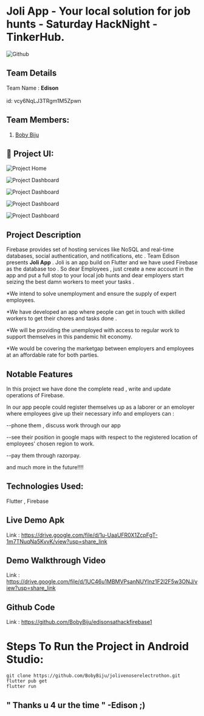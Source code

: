 # Joli App - Your local solution for job hunts - Saturday HackNight - TinkerHub.

![Github](https://user-images.githubusercontent.com/64391274/206931805-33d163dc-b609-4d14-8302-e863cd0c40ee.png)


## Team Details

Team Name : <b>Edison</b> <br></br>id: vcy6NqLJ3TRgm1M5Zpwn


## Team Members:

1. [Boby Biju](https://github.com/BobyBiju)  


## 🔧 Project UI:

![Project Home](https://github.com/BobyBiju/edisonsathackfirebase/blob/main/VideoCapture_20221217-204232.jpg)


![Project Dashboard](https://github.com/BobyBiju/edisonsathackfirebase/blob/main/VideoCapture_20221217-204241.jpg)


![Project Dashboard](https://github.com/BobyBiju/edisonsathackfirebase/blob/main/VideoCapture_20221217-204251.jpg)


![Project Dashboard](https://github.com/BobyBiju/edisonsathackfirebase/blob/main/VideoCapture_20221217-204301.jpg)


![Project Dashboard](https://github.com/BobyBiju/edisonsathackfirebase/blob/main/VideoCapture_20221217-204310.jpg)


## Project Description

Firebase provides set of hosting services like NoSQL and real-time databases, social authentication, and notifications, etc . Team Edison presents <b>Joli App</b> . Joli is an app build on Flutter and we have used Firebase as the database too . So dear Employees , just create a new account in the app and put a full stop to your local job hunts and dear employers start seizing the best damn workers to meet your tasks .

*We intend to solve unemployment and ensure the supply of expert employees.

*We have developed an app where people can get in touch with skilled workers to get their chores and tasks done .

*We will be providing the unemployed with access to regular work to support themselves in this pandemic hit economy.

*We would be covering the marketgap between employers and employees at an affordable rate for both parties.



## Notable Features

In this project we have done the complete read , write and update operations of Firebase.

In our app people could register themselves up as a laborer or an emoloyer where employees give up their necessary info and employers can :
 
 --phone them , discuss work through our app
  
 --see their position in google maps with respect to the registered location of employees' chosen region to work.
  
 --pay them through razorpay.
  
  and much more in the future!!!!  
  
  
  ## Technologies Used:

Flutter , Firebase


## Live Demo Apk 

Link : https://drive.google.com/file/d/1u-UaaUFR0X1ZcpFgT-1m7TNuqNa5KvvK/view?usp=share_link



## Demo Walkthrough Video 

Link : https://drive.google.com/file/d/1UC46u1MBMVPsanNUYlnz1F2l2F5w3ONJ/view?usp=share_link

## Github Code

Link : https://github.com/BobyBiju/edisonsathackfirebase1

# Steps To Run the Project in Android Studio:

```
git clone https://github.com/BobyBiju/jolivenoserelectrothon.git
flutter pub get
flutter run
```




## " Thanks u 4 ur the time "                          -Edison  ;)
